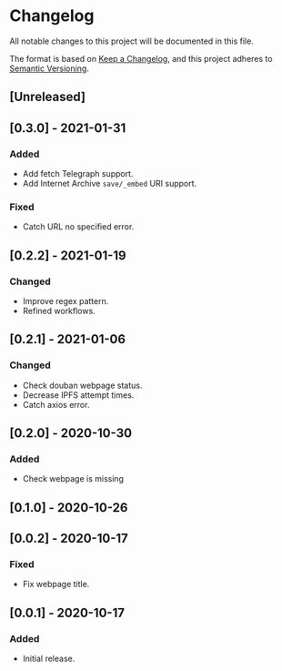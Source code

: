 # Changelog
All notable changes to this project will be documented in this file.

The format is based on [Keep a Changelog](https://keepachangelog.com/en/1.0.0/),
and this project adheres to [Semantic Versioning](https://semver.org/spec/v2.0.0.html).

## [Unreleased]

## [0.3.0] - 2021-01-31

### Added
- Add fetch Telegraph support.
- Add Internet Archive `save/_embed` URI support.

### Fixed
- Catch URL no specified error.

## [0.2.2] - 2021-01-19

### Changed
- Improve regex pattern.
- Refined workflows.

## [0.2.1] - 2021-01-06

### Changed
- Check douban webpage status.
- Decrease IPFS attempt times.
- Catch axios error.

## [0.2.0] - 2020-10-30

### Added
- Check webpage is missing

## [0.1.0] - 2020-10-26

## [0.0.2] - 2020-10-17

### Fixed
- Fix webpage title.

## [0.0.1] - 2020-10-17

### Added
- Initial release.

